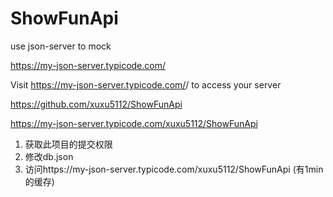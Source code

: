 # ShowFunApi
use json-server to mock

https://my-json-server.typicode.com/

Visit https://my-json-server.typicode.com/<your-username>/<your-repo> to access your server

https://github.com/xuxu5112/ShowFunApi

https://my-json-server.typicode.com/xuxu5112/ShowFunApi

1. 获取此项目的提交权限
2. 修改db.json
3. 访问https://my-json-server.typicode.com/xuxu5112/ShowFunApi (有1min的缓存)
